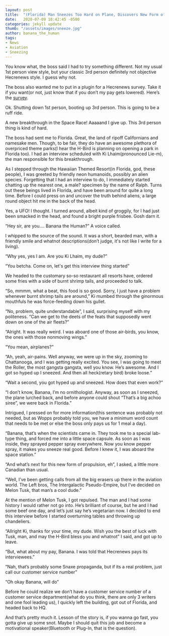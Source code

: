 ```yaml
---
layout: post
title:  "(Florida) Man Sneezes Too Hard on Plane, Discovers New Form of Propulsion"
date:   2020-07-09 10:42:45 -0500
categories: jekyll update
thumb: "/assets/images/sneeze.jpg"
author: banana_the_human
tags:
- News
- Aviation
- Sneezing
---
```

You know what, the boss said I had to try something different. Not my usual 1st person view style, but your classic 3rd person definitely not objective Hecrenews style. I guess why not.

The boss also wanted me to put in a plugin for a Hecrenews survey. Take it if you want(or not, just know that if you don’t my pay gets lowered). Here’s the [survey](https://docs.google.com/forms/d/e/1FAIpQLSeqNyv78wKmscTj3j9Hf00FI9UGFT-zjVRnm-uBriXPvCUIFw/viewform?usp=sf_link).

Ok. Shutting down 1st person, booting up 3rd person. This is going to be a ruff ride.

A new breakthrough in the Space Race! Aaaaand I give up. This 3rd person thing is kind of hard.

The boss had sent me to Florida. Great, the land of ripoff Californians and namesake men. Though, to be fair, they do have an awesome plethora of overpriced theme parks(I hear the H-Bird is planning on opening a park in Florida too). I had an interview scheduled with Ki Lhaim(pronounced Lie-m), the man responsible for this breakthrough.

As I stepped through the Hawaiian Themed Resort(in Florida, god, these people), I was greeted by friendly neon humanoids, possibly an alien species. Forgetting that I had an interview to do, I immediately started chatting up the nearest one, a male? specimen by the name of Ralph. Turns out these beings lived in Florida, and have been around for quite a long time. Before I could press on and uncover the truth behind aliens, a large round object hit me in the back of the head.

Yes, a UFO! I thought. I turned around, albeit kind of groggily, for I had just been smacked in the head, and found a bright purple frisbee. Gosh darn it.

“Hey sir, are you.... Banana the Human?” A voice called.

I whipped to the source of the sound. It was a short, bearded man, with a friendly smile and whatnot descriptions(don’t judge, it's not like I write for a living).

“Why yes, yes I am. Are you Ki Lhaim, my dude?”

“You betcha. Come on, let's get this interview thing started”

We headed to the customary so-so restaurant all resorts have, ordered some fries with a side of burnt shrimp tails, and proceeded to talk.

“So, mmmm, what a beat, this food is so good. Sorry, I just have a problem whenever burnt shrimp tails are around,” Ki mumbed through the ginormous mouthfuls he was force-feeding down his gullet.

“No, problem, quite understandable”, I said, surprising myself with my politeness. “Can we get to the deets of the feats that supposedly went down on one of the air fleets?”

“Alright. It was really weird. I was aboard one of those air-birds, you know, the ones with those nonmoving wings.”

“You mean, airplanes?”

“Ah, yeah, air-pains. Well anyway, we were up in the sky, zooming to Chattanooga, and I was getting really excited. You see, I was going to meet the Roller, the most gangsta gangsta, well you know. He’s awesome. And I got so hyped up I sneezed. And then all heck(retary bird) broke loose.”

“Wait a second, you got hyped up and sneezed. How does that even work?”

“I don’t know, Banana, I’m no ornithologist. Anyway, as soon as I sneezed, the plane lurched back, and before anyone could shout “That’s a big achoo siree”, we were back in Florida.”

Intrigued, I pressed on for more information(this sentence was probably not needed, but as Wopps probably told you, we have a minimum word count that needs to be met or else the boss only pays us for 1 meal a day).

“Banana, that’s when the scientists came in. They took me to a special lab-type thing, and forced me into a little space capsule. As soon as I was inside, they sprayed pepper spray everywhere. Now you know pepper spray, it makes you sneeze real good. Before I knew it, I was aboard the space station.”

“And what’s next for this new form of propulsion, eh”, I asked, a little more Canadian than usual.

“Well, I’ve been getting calls from all the big erasers up there in the aviation world. The Left bros, The Intergalactic Pseudo-Empire, but I’ve decided on Melon Tusk, that man’s a cool dude.”

At the mention of Melon Tusk, I got repulsed. The man and I had some history I would rather not go into. He’s brilliant of course, but he and I had some beef one day, and let’s just say he’s vegetarian now. I decided to end this interview before I started overturning tables and throwing up chandeliers.

“Allright Ki, thanks for your time, my dude. Wish you the best of luck with Tusk, man, and may the H-Bird bless you and whatnot” I said, and got up to leave.

“But, what about my pay, Banana. I was told that Hecrenews pays its interviewees.”

“Nah, that’s probably some Snaxe propaganda, but if its a real problem, just call our customer service number”

“Oh okay Banana, will do”

Before he could realize we don’t have a customer service number of a customer service department(what do you think, there are only 3 writers and one fool leading us), I quickly left the building, got out of Florida, and headed back to HQ.

And that’s pretty much it. Lesson of the story is, if you wanna go fast, you gotta give up some snot. Maybe I should quit this job and become a motivational speaker(Bluetooth or Plug-In, that is the question).
